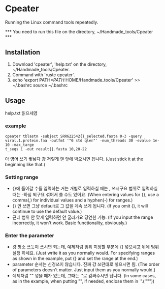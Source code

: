 # Cpeater
Running the Linux command tools repeatedly.

*** You need to run this file on the directory, ~/Handmade_tools/Cpeater ***

## Installation
1. Download 'cpeater', 'help.txt' on the directory, ~/Handmade_tools/Cpeater.
2. Command with 'rustc cpeater'.
3. echo 'export PATH=$PATH:$HOME/Handmade_tools/Cpeater' >> ~/.bashrc
source ~/.bashrc

## Usage
help.txt 읽으세영

### example
```
cpeater tblastn -subject SRR622542{}_selected.fasta 0-3 -query viral.1.protein.faa -outfmt '"6 std qlen"' -num_threads 30 -evalue 1e-10 -max_targe
t_seqs 1 -out result{}.fasta 10,20-22 
```
아 영어 쓰기 귗낳다 걍 저렇게 맨 앞에 박으시면 됩니다.
(Just stick it at the beginning like that.)

### Setting range
- {}에 들어갈 수들 입력하는 거는 개별로 입력하실 때는 , 쓰시구요 범위로 입력하실 때는 -하심 되구요 섞어서 쓸 수도 있어요.
(When entering values for {}, use a comma(,) for individual values and a hyphen(-) for ranges.)
- {} 안 쓰면 그냥 default로 그 값을 계속 쓰게 됩니다.
(If you omit {}, it will continue to use the default value.)
- 근데 범위 안 맞게 입력하면 안 굴러가요 당연한 기능.
(If you input the range incorrectly, it won't work. Basic functionality, obviously.)

### Enter the parameter
- 걍 평소 쓰듯이 쓰시면 되는데, 예제처럼 범위 지정할 부분에 {} 넣으시고 뒤에 범위 설정 하세요.
(Just write it as you normally would. For specifying ranges as shown in the example, put {} and set the range at the end.)
- parameter 순서는 신경쓰지 않습니다. 진짜 걍 쓰던대로 넣으시면 됨.
(The order of parameters doesn't matter. Just input them as you normally would.)
- 예제처럼 "" 넣을 때가 있는데, 그때는 ''로 감싸주시면 됩니다.
(In some cases, as in the example, when putting "<parameter>", if needed, enclose them in ''.('"<parameter>"'))
